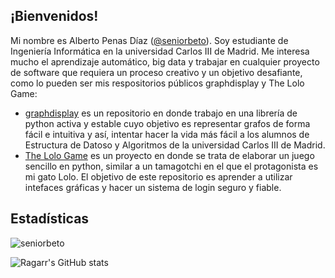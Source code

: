 ## ¡Bienvenidos!

Mi nombre es Alberto Penas Díaz ([@seniorbeto](https://github.com/seniorbeto)). Soy estudiante de Ingeniería Informática en la universidad Carlos III de Madrid.
Me interesa mucho el aprendizaje automático, big data y trabajar en cualquier proyecto de software que requiera un proceso creativo y un objetivo desafiante, como lo pueden ser mis respositorios
públicos graphdisplay y The Lolo Game:
+ [graphdisplay](https://github.com/seniorbeto/graphdisplay) es un repositorio en donde trabajo en una librería de python activa y estable cuyo objetivo es representar grafos de forma 
fácil e intuitiva y así, intentar hacer la vida más fácil a los alumnos de Estructura de Datoso y Algoritmos de la universidad Carlos III de Madrid.
+ [The Lolo Game](https://github.com/seniorbeto/The-Lolo-Game) es un proyecto en donde se trata de elaborar un juego sencillo en python, similar a un tamagotchi en el que el protagonista es 
mi gato Lolo. El objetivo de este repositorio es aprender a utilizar intefaces gráficas y hacer un sistema de login seguro y fiable.

## Estadísticas 

<p><img align="center" src="https://github-readme-stats.vercel.app/api/top-langs?username=seniorbeto&show_icons=true&locale=en&layout=compact" alt="seniorbeto" /></p>

![Ragarr's GitHub stats](https://github-readme-stats.vercel.app/api?username=Ragarr&show_icons=true&theme=transparent)
